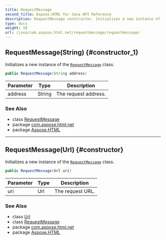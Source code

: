 ```yaml
---
title: RequestMessage
second_title: Aspose.HTML for Java API Reference
description: RequestMessage constructor. Initializes a new instance of the RequestMessage class
type: docs
weight: 10
url: /java/com.aspose.html.net/requestmessage/requestmessage/
---
```

## RequestMessage(String) {#constructor_1}

Initializes a new instance of the [`RequestMessage`](../) class.

```java
public RequestMessage(String address)
```

| Parameter | Type | Description |
| --- | --- | --- |
| address | String | The request address. |

### See Also

* class [RequestMessage](../)
* package [com.aspose.html.net](../../requestmessage/)
* package [Aspose.HTML](../../../)

---

## RequestMessage(Url) {#constructor}

Initializes a new instance of the [`RequestMessage`](../) class.

```java
public RequestMessage(Url uri)
```

| Parameter | Type | Description |
| --- | --- | --- |
| uri | Url | The request URL. |

### See Also

* class [Url](../../../com.aspose.html/url/)
* class [RequestMessage](../)
* package [com.aspose.html.net](../../requestmessage/)
* package [Aspose.HTML](../../../)
